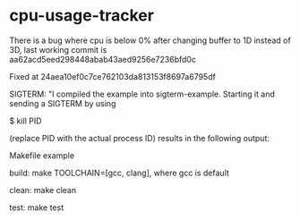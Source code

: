 # cpu-usage-tracker

There is a bug where cpu is below 0% after changing buffer to 1D instead of 3D, last working commit is aa62acd5eed298448abab43aed9256e7236bfd0c

Fixed at 24aea10ef0c7ce762103da813153f8697a6795df



SIGTERM:
"I compiled the example into sigterm-example. Starting it and sending a SIGTERM by using

$ kill PID

(replace PID with the actual process ID) results in the following output:



Makefile example

build:
    make TOOLCHAIN=[gcc, clang], where gcc is default

clean:
    make clean

test:
    make test


